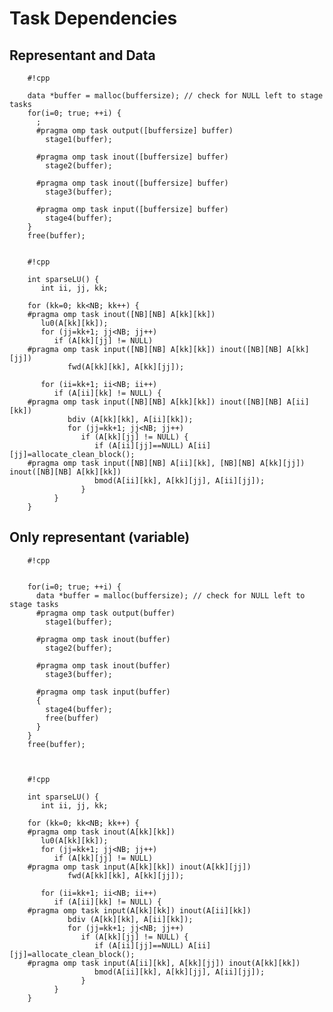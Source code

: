 # Task Dependencies

## Representant and Data


        #!cpp
        
        data *buffer = malloc(buffersize); // check for NULL left to stage tasks
        for(i=0; true; ++i) {  
          ;
          #pragma omp task output([buffersize] buffer)
            stage1(buffer);
        
          #pragma omp task inout([buffersize] buffer)
            stage2(buffer);
        
          #pragma omp task inout([buffersize] buffer)
            stage3(buffer);
        
          #pragma omp task input([buffersize] buffer)
            stage4(buffer);
        }
        free(buffer);


        #!cpp
        
        int sparseLU() {
           int ii, jj, kk;
        
        for (kk=0; kk<NB; kk++) {
        #pragma omp task inout([NB][NB] A[kk][kk])
           lu0(A[kk][kk]);
           for (jj=kk+1; jj<NB; jj++)
              if (A[kk][jj] != NULL)
        #pragma omp task input([NB][NB] A[kk][kk]) inout([NB][NB] A[kk][jj])
                 fwd(A[kk][kk], A[kk][jj]);
        
           for (ii=kk+1; ii<NB; ii++) 
              if (A[ii][kk] != NULL) {
        #pragma omp task input([NB][NB] A[kk][kk]) inout([NB][NB] A[ii][kk])
                 bdiv (A[kk][kk], A[ii][kk]);
                 for (jj=kk+1; jj<NB; jj++)
                    if (A[kk][jj] != NULL) {
                       if (A[ii][jj]==NULL) A[ii][jj]=allocate_clean_block();
        #pragma omp task input([NB][NB] A[ii][kk], [NB][NB] A[kk][jj]) inout([NB][NB] A[kk][kk])
                       bmod(A[ii][kk], A[kk][jj], A[ii][jj]);
                    }
              }
        }
        

## Only representant (variable)



        #!cpp
        
        
        for(i=0; true; ++i) {  
          data *buffer = malloc(buffersize); // check for NULL left to stage tasks
          #pragma omp task output(buffer)
            stage1(buffer);
        
          #pragma omp task inout(buffer)
            stage2(buffer);
        
          #pragma omp task inout(buffer)
            stage3(buffer);
        
          #pragma omp task input(buffer)
          {
            stage4(buffer);
            free(buffer)
          }
        }
        free(buffer);



        #!cpp
        
        int sparseLU() {
           int ii, jj, kk;
        
        for (kk=0; kk<NB; kk++) {
        #pragma omp task inout(A[kk][kk])
           lu0(A[kk][kk]);
           for (jj=kk+1; jj<NB; jj++)
              if (A[kk][jj] != NULL)
        #pragma omp task input(A[kk][kk]) inout(A[kk][jj])
                 fwd(A[kk][kk], A[kk][jj]);
        
           for (ii=kk+1; ii<NB; ii++) 
              if (A[ii][kk] != NULL) {
        #pragma omp task input(A[kk][kk]) inout(A[ii][kk])
                 bdiv (A[kk][kk], A[ii][kk]);
                 for (jj=kk+1; jj<NB; jj++)
                    if (A[kk][jj] != NULL) {
                       if (A[ii][jj]==NULL) A[ii][jj]=allocate_clean_block();
        #pragma omp task input(A[ii][kk], A[kk][jj]) inout(A[kk][kk])
                       bmod(A[ii][kk], A[kk][jj], A[ii][jj]);
                    }
              }
        }
